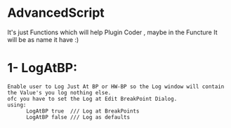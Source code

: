 # AdvancedScript
It's just Functions which will help Plugin Coder , maybe in the Functure It will be as name it have :)
# 1- LogAtBP: 
```
Enable user to Log Just At BP or HW-BP so the Log window will contain the Value's you log nothing else.
ofc you have to set the Log at Edit BreakPoint Dialog.
using:
      LogAtBP true  /// Log at BreakPoints
      LogAtBP false /// Log as defaults 
```
